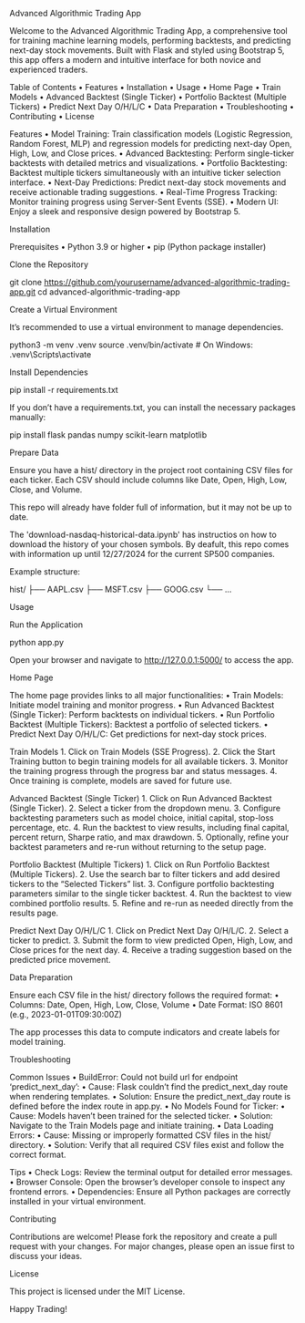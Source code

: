 Advanced Algorithmic Trading App

Welcome to the Advanced Algorithmic Trading App, a comprehensive tool for training machine learning models, performing backtests, and predicting next-day stock movements. Built with Flask and styled using Bootstrap 5, this app offers a modern and intuitive interface for both novice and experienced traders.

Table of Contents
	•	Features
	•	Installation
	•	Usage
	•	Home Page
	•	Train Models
	•	Advanced Backtest (Single Ticker)
	•	Portfolio Backtest (Multiple Tickers)
	•	Predict Next Day O/H/L/C
	•	Data Preparation
	•	Troubleshooting
	•	Contributing
	•	License

Features
	•	Model Training: Train classification models (Logistic Regression, Random Forest, MLP) and regression models for predicting next-day Open, High, Low, and Close prices.
	•	Advanced Backtesting: Perform single-ticker backtests with detailed metrics and visualizations.
	•	Portfolio Backtesting: Backtest multiple tickers simultaneously with an intuitive ticker selection interface.
	•	Next-Day Predictions: Predict next-day stock movements and receive actionable trading suggestions.
	•	Real-Time Progress Tracking: Monitor training progress using Server-Sent Events (SSE).
	•	Modern UI: Enjoy a sleek and responsive design powered by Bootstrap 5.

Installation

Prerequisites
	•	Python 3.9 or higher
	•	pip (Python package installer)

Clone the Repository

git clone https://github.com/yourusername/advanced-algorithmic-trading-app.git
cd advanced-algorithmic-trading-app

Create a Virtual Environment

It’s recommended to use a virtual environment to manage dependencies.

python3 -m venv .venv
source .venv/bin/activate  # On Windows: .venv\Scripts\activate

Install Dependencies

pip install -r requirements.txt

If you don’t have a requirements.txt, you can install the necessary packages manually:

pip install flask pandas numpy scikit-learn matplotlib

Prepare Data

Ensure you have a hist/ directory in the project root containing CSV files for each ticker. Each CSV should include columns like Date, Open, High, Low, Close, and Volume.

This repo will already have folder full of information, but it may not be up to date.

The 'download-nasdaq-historical-data.ipynb' has instructios on how to download the history of your chosen symbols. By deafult, this repo comes with information up until 12/27/2024 for the current SP500 companies.

Example structure:

hist/
├── AAPL.csv
├── MSFT.csv
├── GOOG.csv
└── ...

Usage

Run the Application

python app.py

Open your browser and navigate to http://127.0.0.1:5000/ to access the app.

Home Page

The home page provides links to all major functionalities:
	•	Train Models: Initiate model training and monitor progress.
	•	Run Advanced Backtest (Single Ticker): Perform backtests on individual tickers.
	•	Run Portfolio Backtest (Multiple Tickers): Backtest a portfolio of selected tickers.
	•	Predict Next Day O/H/L/C: Get predictions for next-day stock prices.

Train Models
	1.	Click on Train Models (SSE Progress).
	2.	Click the Start Training button to begin training models for all available tickers.
	3.	Monitor the training progress through the progress bar and status messages.
	4.	Once training is complete, models are saved for future use.

Advanced Backtest (Single Ticker)
	1.	Click on Run Advanced Backtest (Single Ticker).
	2.	Select a ticker from the dropdown menu.
	3.	Configure backtesting parameters such as model choice, initial capital, stop-loss percentage, etc.
	4.	Run the backtest to view results, including final capital, percent return, Sharpe ratio, and max drawdown.
	5.	Optionally, refine your backtest parameters and re-run without returning to the setup page.

Portfolio Backtest (Multiple Tickers)
	1.	Click on Run Portfolio Backtest (Multiple Tickers).
	2.	Use the search bar to filter tickers and add desired tickers to the “Selected Tickers” list.
	3.	Configure portfolio backtesting parameters similar to the single ticker backtest.
	4.	Run the backtest to view combined portfolio results.
	5.	Refine and re-run as needed directly from the results page.

Predict Next Day O/H/L/C
	1.	Click on Predict Next Day O/H/L/C.
	2.	Select a ticker to predict.
	3.	Submit the form to view predicted Open, High, Low, and Close prices for the next day.
	4.	Receive a trading suggestion based on the predicted price movement.

Data Preparation

Ensure each CSV file in the hist/ directory follows the required format:
	•	Columns: Date, Open, High, Low, Close, Volume
	•	Date Format: ISO 8601 (e.g., 2023-01-01T09:30:00Z)

The app processes this data to compute indicators and create labels for model training.

Troubleshooting

Common Issues
	•	BuildError: Could not build url for endpoint ‘predict_next_day’:
	•	Cause: Flask couldn’t find the predict_next_day route when rendering templates.
	•	Solution: Ensure the predict_next_day route is defined before the index route in app.py.
	•	No Models Found for Ticker:
	•	Cause: Models haven’t been trained for the selected ticker.
	•	Solution: Navigate to the Train Models page and initiate training.
	•	Data Loading Errors:
	•	Cause: Missing or improperly formatted CSV files in the hist/ directory.
	•	Solution: Verify that all required CSV files exist and follow the correct format.

Tips
	•	Check Logs: Review the terminal output for detailed error messages.
	•	Browser Console: Open the browser’s developer console to inspect any frontend errors.
	•	Dependencies: Ensure all Python packages are correctly installed in your virtual environment.

Contributing

Contributions are welcome! Please fork the repository and create a pull request with your changes. For major changes, please open an issue first to discuss your ideas.

License

This project is licensed under the MIT License.

Happy Trading!
